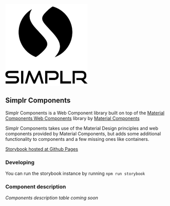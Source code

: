 ![Simplr Logo](simplr_logo.png)

## Simplr Components
Simplr Components is a Web Component library built on top of the [Material Components Web Components](https://github.com/material-components/material-components-web-components) library by [Material Components](https://github.com/material-components)


Simplr Components takes use of the Material Design principles and web components provided by Material Components, but adds some additional functionality to components and a few missing ones like containers.


[Storybook hosted at Github Pages](https://simplr.github.io/simplr-components/)

### Developing

You can run the storybook instance by running `npm run storybook`


### Component description

*Components description table coming soon* 

